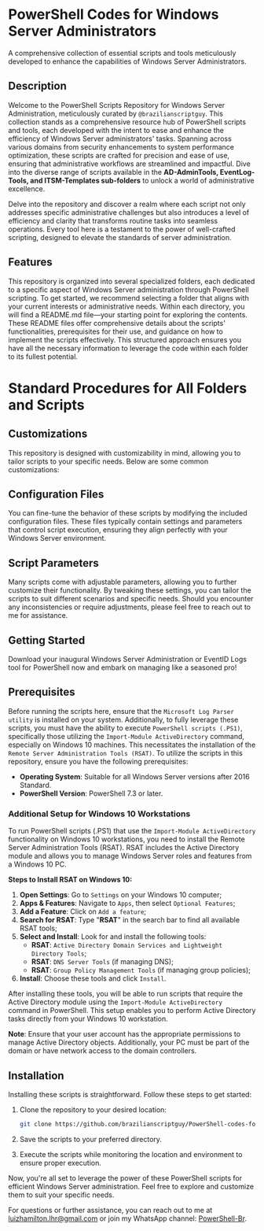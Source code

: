 # PowerShell Codes for Windows Server Administrators
A comprehensive collection of essential scripts and tools meticulously developed to enhance the capabilities of Windows Server Administrators.

## Description
Welcome to the PowerShell Scripts Repository for Windows Server Administration, meticulously curated by `@brazilianscriptguy`. This collection stands as a comprehensive resource hub of PowerShell scripts and tools, each developed with the intent to ease and enhance the efficiency of Windows Server administrators' tasks. Spanning across various domains from security enhancements to system performance optimization, these scripts are crafted for precision and ease of use, ensuring that administrative workflows are streamlined and impactful. Dive into the diverse range of scripts available in the **AD-AdminTools, EventLog-Tools, and ITSM-Templates sub-folders** to unlock a world of administrative excellence.

Delve into the repository and discover a realm where each script not only addresses specific administrative challenges but also introduces a level of efficiency and clarity that transforms routine tasks into seamless operations. Every tool here is a testament to the power of well-crafted scripting, designed to elevate the standards of server administration.

## Features
This repository is organized into several specialized folders, each dedicated to a specific aspect of Windows Server administration through PowerShell scripting. To get started, we recommend selecting a folder that aligns with your current interests or administrative needs. Within each directory, you will find a README.md file—your starting point for exploring the contents. These README files offer comprehensive details about the scripts' functionalities, prerequisites for their use, and guidance on how to implement the scripts effectively. This structured approach ensures you have all the necessary information to leverage the code within each folder to its fullest potential.

# Standard Procedures for All Folders and Scripts
## Customizations
This repository is designed with customizability in mind, allowing you to tailor scripts to your specific needs. Below are some common customizations:

## Configuration Files
You can fine-tune the behavior of these scripts by modifying the included configuration files. These files typically contain settings and parameters that control script execution, ensuring they align perfectly with your Windows Server environment.

## Script Parameters
Many scripts come with adjustable parameters, allowing you to further customize their functionality. By tweaking these settings, you can tailor the scripts to suit different scenarios and specific needs. Should you encounter any inconsistencies or require adjustments, please feel free to reach out to me for assistance.

## Getting Started
Download your inaugural Windows Server Administration or EventID Logs tool for PowerShell now and embark on managing like a seasoned pro!

## Prerequisites
Before running the scripts here, ensure that the `Microsoft Log Parser utility` is installed on your system. Additionally, to fully leverage these scripts, you must have the ability to execute `PowerShell scripts (.PS1)`, specifically those utilizing the `Import-Module ActiveDirectory` command, especially on Windows 10 machines. This necessitates the installation of the `Remote Server Administration Tools (RSAT)`.
To utilize the scripts in this repository, ensure you have the following prerequisites:

- **Operating System**: Suitable for all Windows Server versions after 2016 Standard.
- **PowerShell Version**: PowerShell 7.3 or later.

### Additional Setup for Windows 10 Workstations
To run PowerShell scripts (.PS1) that use the `Import-Module ActiveDirectory` functionality on Windows 10 workstations, you need to install the Remote Server Administration Tools (RSAT). RSAT includes the Active Directory module and allows you to manage Windows Server roles and features from a Windows 10 PC.

**Steps to Install RSAT on Windows 10:**
1. **Open Settings**: Go to `Settings` on your Windows 10 computer;
2. **Apps & Features**: Navigate to `Apps`, then select `Optional Features`;
3. **Add a Feature**: Click on `Add a feature`;
4. **Search for RSAT**: Type "**RSAT**" in the search bar to find all available RSAT tools;
5. **Select and Install**: Look for and install the following tools:
    - **RSAT**: `Active Directory Domain Services and Lightweight Directory Tools`;
    - **RSAT**: `DNS Server Tools` (if managing DNS);
    - **RSAT**: `Group Policy Management Tools` (if managing group policies);
6. **Install**: Choose these tools and click `Install`.

After installing these tools, you will be able to run scripts that require the Active Directory module using the `Import-Module ActiveDirectory` command in PowerShell. This setup enables you to perform Active Directory tasks directly from your Windows 10 workstation.

**Note**: Ensure that your user account has the appropriate permissions to manage Active Directory objects. Additionally, your PC must be part of the domain or have network access to the domain controllers.

## Installation
Installing these scripts is straightforward. Follow these steps to get started:

1. Clone the repository to your desired location:

   ```bash
   git clone https://github.com/brazilianscriptguy/PowerShell-codes-for-Windows-Server-Administrators.git
   ```

2. Save the scripts to your preferred directory.

3. Execute the scripts while monitoring the location and environment to ensure proper execution.

Now, you're all set to leverage the power of these PowerShell scripts for efficient Windows Server administration. Feel free to explore and customize them to suit your specific needs.

For questions or further assistance, you can reach out to me at luizhamilton.lhr@gmail.com or join my WhatsApp channel: [PowerShell-Br](https://whatsapp.com/channel/0029VaEgqC50G0XZV1k4Mb1c).
